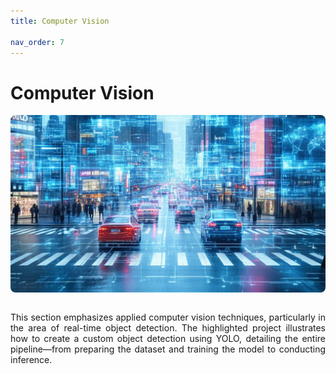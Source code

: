 ```yaml
---
title: Computer Vision

nav_order: 7
---
```


# Computer Vision

<div style="text-align: justify;">

<div style="width: 100%; aspect-ratio: 16/9; overflow: hidden; border-radius: 8px; margin: auto;">
  <img src="/assets/images/computerVsion4.png" alt="gen AI"
       style="width: 100%; height: 100%; object-fit: cover;" />
</div>

<br>

This section emphasizes applied computer vision techniques, particularly in the area of real-time object detection. The highlighted project illustrates how to create a custom object detection using YOLO, detailing the entire pipeline—from preparing the dataset and training the model to conducting inference.
<!-- {: .fs-6 .fw-300 } -->

